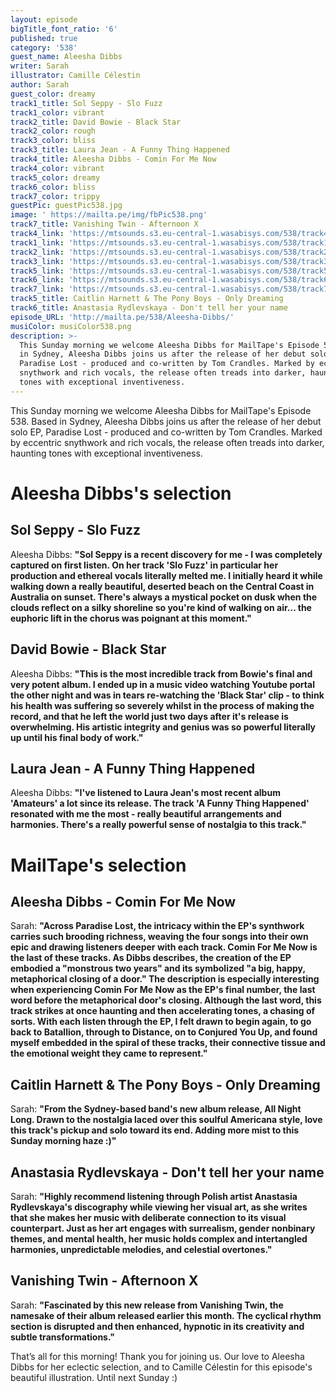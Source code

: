 ```yaml
---
layout: episode
bigTitle_font_ratio: '6'
published: true
category: '538'
guest_name: Aleesha Dibbs
writer: Sarah
illustrator: Camille Célestin
author: Sarah
guest_color: dreamy
track1_title: Sol Seppy - Slo Fuzz
track1_color: vibrant
track2_title: David Bowie - Black Star
track2_color: rough
track3_color: bliss
track3_title: Laura Jean - A Funny Thing Happened
track4_title: Aleesha Dibbs - Comin For Me Now
track4_color: vibrant
track5_color: dreamy
track6_color: bliss
track7_color: trippy
guestPic: guestPic538.jpg
image: ' https://mailta.pe/img/fbPic538.png'
track7_title: Vanishing Twin - Afternoon X
track4_link: 'https://mtsounds.s3.eu-central-1.wasabisys.com/538/track4.mp3'
track1_link: 'https://mtsounds.s3.eu-central-1.wasabisys.com/538/track1.mp3'
track2_link: 'https://mtsounds.s3.eu-central-1.wasabisys.com/538/track2.mp3'
track3_link: 'https://mtsounds.s3.eu-central-1.wasabisys.com/538/track3.mp3'
track5_link: 'https://mtsounds.s3.eu-central-1.wasabisys.com/538/track5.mp3'
track6_link: 'https://mtsounds.s3.eu-central-1.wasabisys.com/538/track6.mp3'
track7_link: 'https://mtsounds.s3.eu-central-1.wasabisys.com/538/track7.mp3'
track5_title: Caitlin Harnett & The Pony Boys - Only Dreaming
track6_title: Anastasia Rydlevskaya - Don't tell her your name
episode_URL: 'http://mailta.pe/538/Aleesha-Dibbs/'
musiColor: musiColor538.png
description: >-
  This Sunday morning we welcome Aleesha Dibbs for MailTape's Episode 538. Based
  in Sydney, Aleesha Dibbs joins us after the release of her debut solo EP,
  Paradise Lost - produced and co-written by Tom Crandles. Marked by eccentric
  snythwork and rich vocals, the release often treads into darker, haunting
  tones with exceptional inventiveness.
---
```

<p id="introduction">
	This Sunday morning we welcome Aleesha Dibbs for MailTape's Episode 538. Based in Sydney, Aleesha Dibbs joins us after the release of her debut solo EP, Paradise Lost - produced and co-written by Tom Crandles. Marked by eccentric snythwork and rich vocals, the release often treads into darker, haunting tones with exceptional inventiveness. 
</p>

# Aleesha Dibbs's selection

## Sol Seppy - Slo Fuzz

Aleesha Dibbs: **"**Sol Seppy is a recent discovery for me - I was completely captured on first listen. On her track 'Slo Fuzz' in particular her production and ethereal vocals literally melted me. I initially heard it while walking down a really beautiful, deserted beach on the Central Coast in Australia on sunset. There's always a mystical pocket on dusk when the clouds reflect on a silky shoreline so you're kind of walking on air... the euphoric lift in the chorus was poignant at this moment.**"**

## David Bowie - Black Star

Aleesha Dibbs: **"**This is the most incredible track from Bowie's final and very potent album. I ended up in a music video watching Youtube portal the other night and was in tears re-watching the 'Black Star' clip - to think his health was suffering so severely whilst in the process of making the record, and that he left the world just two days after it's release is overwhelming. His artistic integrity and genius was so powerful literally up until his final body of work.**"**

## Laura Jean - A Funny Thing Happened 

Aleesha Dibbs: **"**I've listened to Laura Jean's most recent album 'Amateurs' a lot since its release. The track 'A Funny Thing Happened' resonated with me the most - really beautiful arrangements and harmonies. There's a really powerful sense of nostalgia to this track.**"**

# MailTape's selection

## Aleesha Dibbs - Comin For Me Now

Sarah: **"**Across Paradise Lost, the intricacy within the EP's synthwork carries such brooding richness, weaving the four songs into their own epic and drawing listeners deeper with each track. Comin For Me Now is the last of these tracks. As Dibbs describes, the creation of the EP embodied a "monstrous two years" and its symbolized "a big, happy, metaphorical closing of a door." The description is especially interesting when experiencing Comin For Me Now as the EP's final number, the last word before the metaphorical door's closing. Although the last word, this track strikes at once haunting and then accelerating tones, a chasing of sorts. With each listen through the EP, I felt drawn to begin again, to go back to Batallion, through to Distance, on to Conjured You Up, and found myself embedded in the spiral of these tracks, their connective tissue and the emotional weight they came to represent.**"**

## Caitlin Harnett & The Pony Boys - Only Dreaming

Sarah: **"**From the Sydney-based band's new album release, All Night Long. Drawn to the nostalgia laced over this soulful Americana style, love this track's pickup and solo toward its end. Adding more mist to this Sunday morning haze :)**"**

## Anastasia Rydlevskaya - Don't tell her your name

Sarah: **"**Highly recommend listening through Polish artist Anastasia Rydlevskaya's discography while viewing her visual art, as she writes that she makes her music with deliberate connection to its visual counterpart. Just as her art engages with surrealism, gender nonbinary themes, and mental health, her music holds complex and intertangled harmonies, unpredictable melodies, and celestial overtones.**"**

## Vanishing Twin - Afternoon X

Sarah: **"**Fascinated by this new release from Vanishing Twin, the namesake of their album released earlier this month. The cyclical rhythm section is disrupted and then enhanced, hypnotic in its creativity and subtle transformations.**"**

<p id="outroduction">That’s all for this morning! Thank you for joining us. Our love to Aleesha Dibbs for her eclectic selection, and to Camille Célestin for this episode's beautiful illustration. Until next Sunday :)</p>
